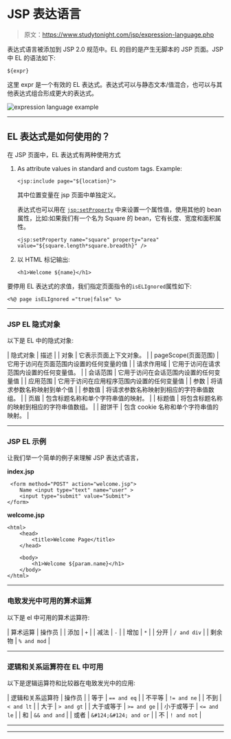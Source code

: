 # JSP 表达语言

> 原文：<https://www.studytonight.com/jsp/expression-language.php>

表达式语言被添加到 JSP 2.0 规范中。EL 的目的是产生无脚本的 JSP 页面。JSP 中 EL 的语法如下:

```
${expr} 
```

这里 expr 是一个有效的 EL 表达式。表达式可以与静态文本/值混合，也可以与其他表达式组合形成更大的表达式。

![expression language example](../Images/fd9fd24c716e6cf1f6836ad270fa29ff.png)

* * *

## EL 表达式是如何使用的？

在 JSP 页面中，EL 表达式有两种使用方式

1.  As attribute values in standard and custom tags. Example:

    ```
    <jsp:include page="${location}"> 
    ```

    其中位置变量在 jsp 页面中单独定义。

    表达式也可以用在 [`jsp:setProperty`](setproperty-tag.php) 中来设置一个属性值，使用其他的 bean 属性，比如:如果我们有一个名为 Square 的 bean，它有长度、宽度和面积属性。

    ```
    <jsp:setProperty name="square" property="area" value="${square.length*square.breadth}" />
    ```

2.  以 HTML 标记输出:

    ```
    <h1>Welcome ${name}</h1> 
    ```

要停用 EL 表达式的求值，我们指定页面指令的`isELIgnored`属性如下:

```
<%@ page isELIgnored ="true|false" %>
```

 ** * *

### JSP EL 隐式对象

以下是 EL 中的隐式对象:

| 隐式对象 | 描述 |
| 对象 | 它表示页面上下文对象。 |
| pageScope(页面范围) | 它用于访问在页面范围内设置的任何变量的值 |
| 请求作用域 | 它用于访问在请求范围内设置的任何变量值。 |
| 会话范围 | 它用于访问在会话范围内设置的任何变量值 |
| 应用范围 | 它用于访问在应用程序范围内设置的任何变量值 |
| 参数 | 将请求参数名称映射到单个值 |
| 参数值 | 将请求参数名称映射到相应的字符串值数组。 |
| 页眉 | 包含标题名称和单个字符串值的映射。 |
| 标题值 | 将包含标题名称的映射到相应的字符串值数组。 |
| 甜饼干 | 包含 cookie 名称和单个字符串值的映射。 |

* * *

### JSP EL 示例

让我们举一个简单的例子来理解 JSP 表达式语言，

**index.jsp**

```
 <form method="POST" action="welcome.jsp">
    Name <input type="text" name="user" >
    <input type="submit" value="Submit">
</form> 
```

**welcome.jsp**

```
<html>
    <head>
        <title>Welcome Page</title>
    </head>

  	<body>
        <h1>Welcome ${param.name}</h1>
  	</body>
</html> 
```

* * *

### 电致发光中可用的算术运算

以下是 el 中可用的算术运算符:

| 算术运算 | 操作员 |
| 添加 | `+` |
| 减法 | `-` |
| 增加 | `*` |
| 分开 | `/ and div` |
| 剩余物 | `% and mod` |

* * *

### 逻辑和关系运算符在 EL 中可用

以下是逻辑运算符和比较器在电致发光中的应用:

| 逻辑和关系运算符 | 操作员 |
| 等于 | `== and eq` |
| 不平等 | `!= and ne` |
| 不到 | `< and lt` |
| 大于 | `> and gt` |
| 大于或等于 | `>= and ge` |
| 小于或等于 | `<= and le` |
| 和 | `&& and and` |
| 或者 | `&#124;&#124; and or` |
| 不 | `! and not` |

* * *

* * **